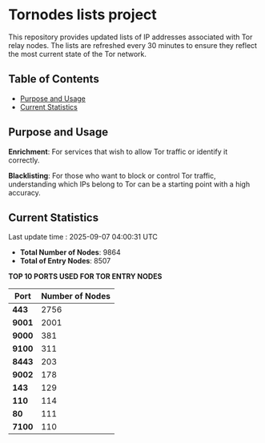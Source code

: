 # Tornodes lists project

This repository provides updated lists of IP addresses associated with Tor relay nodes. The lists are refreshed every 30 minutes to ensure they reflect the most current state of the Tor network.

## Table of Contents

- [Purpose and Usage](#purpose-and-usage)
- [Current Statistics](#current-statistics)


## Purpose and Usage

**Enrichment**: For services that wish to allow Tor traffic or identify it correctly.

**Blacklisting**: For those who want to block or control Tor traffic, understanding which IPs belong to Tor can be a starting point with a high accuracy.

## Current Statistics

Last update time : 2025-09-07 04:00:31 UTC

- **Total Number of Nodes**: 9864
- **Total of Entry Nodes**: 8507

**TOP 10 PORTS USED FOR TOR ENTRY NODES**

| **Port** | **Number of Nodes** |
|------|-----------------|
| **443**   | 2756  |
| **9001**   | 2001  |
| **9000**   | 381  |
| **9100**   | 311  |
| **8443**   | 203  |
| **9002**   | 178  |
| **143**   | 129  |
| **110**   | 114  |
| **80**   | 111  |
| **7100**   | 110  |

